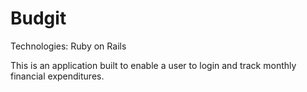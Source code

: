 # Budgit

Technologies: Ruby on Rails

This is an application built to enable a user to login and track monthly financial expenditures.


